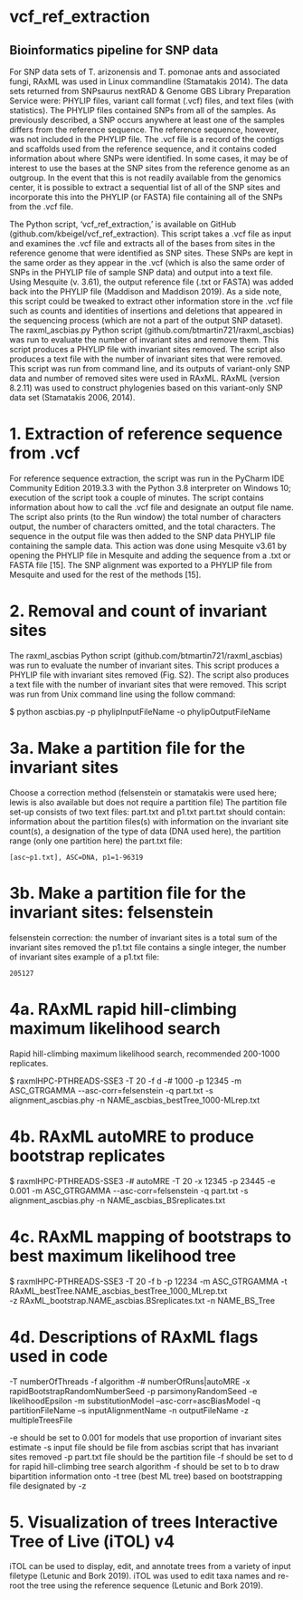 # vcf_ref_extraction

## Bioinformatics pipeline for SNP data

For SNP data sets of T. arizonensis and T. pomonae ants and associated fungi, RAxML was used in Linux commandline (Stamatakis 2014). The data sets returned from SNPsaurus nextRAD & Genome GBS Library Preparation Service were: PHYLIP files, variant call format (.vcf) files, and text files (with statistics). The PHYLIP files contained SNPs from all of the samples. As previously described, a SNP occurs anywhere at least one of the samples differs from the reference sequence. The reference sequence, however, was not included in the PHYLIP file. The .vcf file is a record of the contigs and scaffolds used from the reference sequence, and it contains coded information about where SNPs were identified. In some cases, it may be of interest to use the bases at the SNP sites from the reference genome as an outgroup. In the event that this is not readily available from the genomics center, it is possible to extract a sequential list of all of the SNP sites and incorporate this into the PHYLIP (or FASTA) file containing all of the SNPs from the .vcf file.

The Python script, ‘vcf_ref_extraction,’ is available on GitHub (github.com/kbeigel/vcf_ref_extraction). This script takes a .vcf file as input and examines the .vcf file and extracts all of the bases from sites in the reference genome that were identified as SNP sites. These SNPs are kept in the same order as they appear in the .vcf (which is also the same order of SNPs in the PHYLIP file of sample SNP data) and output into a text file. Using Mesquite (v. 3.61), the output reference file (.txt or FASTA) was added back into the PHYLIP file (Maddison and Maddison 2019). As a side note, this script could be tweaked to extract other information store in the .vcf file such as counts and identities of insertions and deletions that appeared in the sequencing process (which are not a part of the output SNP dataset). 
The raxml_ascbias.py Python script (github.com/btmartin721/raxml_ascbias) was run to evaluate the number of invariant sites and remove them. This script produces a PHYLIP file with invariant sites removed. The script also produces a text file with the number of invariant sites that were removed. This script was run from command line, and its outputs of variant-only SNP data and number of removed sites were used in RAxML. RAxML (version 8.2.11) was used to construct phylogenies based on this variant-only SNP data set (Stamatakis 2006, 2014).

# 1. Extraction of reference sequence from .vcf
For reference sequence extraction, the script was run in the PyCharm IDE Community Edition 2019.3.3 with the Python 3.8 interpreter on Windows 10; execution of the script took a couple of minutes. The script contains information about how to call the .vcf file and designate an output file name. The script also prints (to the Run window) the total number of characters output, the number of characters omitted, and the total characters. The sequence in the output file was then added to the SNP data PHYLIP file containing the sample data. This action was done using Mesquite v3.61 by opening the PHYLIP file in Mesquite and adding the sequence from a .txt or FASTA file [15]. The SNP alignment was exported to a PHYLIP file from Mesquite and used for the rest of the methods [15].

# 2. Removal and count of invariant sites
The raxml_ascbias Python script (github.com/btmartin721/raxml_ascbias) was run to evaluate the number of invariant sites. This script produces a PHYLIP file with invariant sites removed (Fig. S2). The script also produces a text file with the number of invariant sites that were removed. This script was run from Unix command line using the follow command:

$ python ascbias.py -p phylipInputFileName -o phylipOutputFileName

# 3a. Make a partition file for the invariant sites
Choose a correction method (felsenstein or stamatakis were used here; lewis is also available but does not require a partition file)
The partition file set-up consists of two text files: part.txt and p1.txt
part.txt should contain: information about the partition files(s) with information on the invariant site count(s), a designation of the type of data (DNA used here), the partition range (only one partition here)
the part.txt file:

	[asc~p1.txt], ASC=DNA, p1=1-96319

# 3b. Make a partition file for the invariant sites: felsenstein
felsenstein correction: the number of invariant sites is a total sum of the invariant sites removed
the p1.txt file contains a single integer, the number of invariant sites
example of a p1.txt file:

	205127

# 4a. RAxML rapid hill-climbing maximum likelihood search
Rapid hill-climbing maximum likelihood search, recommended 200-1000 replicates. 

$ raxmlHPC-PTHREADS-SSE3 -T 20 -f d -# 1000 -p 12345 -m ASC_GTRGAMMA --asc-corr=felsenstein -q part.txt -s alignment_ascbias.phy -n NAME_ascbias_bestTree_1000-MLrep.txt


# 4b. RAxML autoMRE to produce bootstrap replicates

$ raxmlHPC-PTHREADS-SSE3 -# autoMRE -T 20 -x 12345 -p 23445 -e 0.001 -m ASC_GTRGAMMA  --asc-corr=felsenstein -q part.txt -s alignment_ascbias.phy 
-n NAME_ascbias_BSreplicates.txt



# 4c. RAxML mapping of bootstraps to best maximum likelihood tree
$ raxmlHPC-PTHREADS-SSE3 -T 20 -f b -p 12234 -m ASC_GTRGAMMA 		             -t RAxML_bestTree.NAME_ascbias_bestTree_1000_MLrep.txt           
-z RAxML_bootstrap.NAME_ascbias.BSreplicates.txt -n NAME_BS_Tree



 
# 4d. Descriptions of RAxML flags used in code

-T numberOfThreads -f algorithm -# numberOfRuns|autoMRE 					 -x rapidBootstrapRandomNumberSeed -p parsimonyRandomSeed -e likelihoodEpsilon           -m substitutionModel –asc-corr=ascBiasModel -q partitionFileName –s inputAlignmentName  -n outputFileName -z multipleTreesFile
 
-e should be set to 0.001 for models that use proportion of invariant sites estimate
-s input file should be file from ascbias script that has invariant sites removed
-p part.txt file should be the partition file
-f should be set to d for rapid hill-climbing tree search algorithm
-f should be set to b to draw bipartition information onto -t tree (best ML tree) based on bootstrapping file designated by -z

 
# 5. Visualization of trees Interactive Tree of Live (iTOL) v4
iTOL can be used to display, edit, and annotate trees from a variety of input filetype (Letunic and Bork 2019). iTOL was used to edit taxa names and re-root the tree using the reference sequence (Letunic and Bork 2019). 
